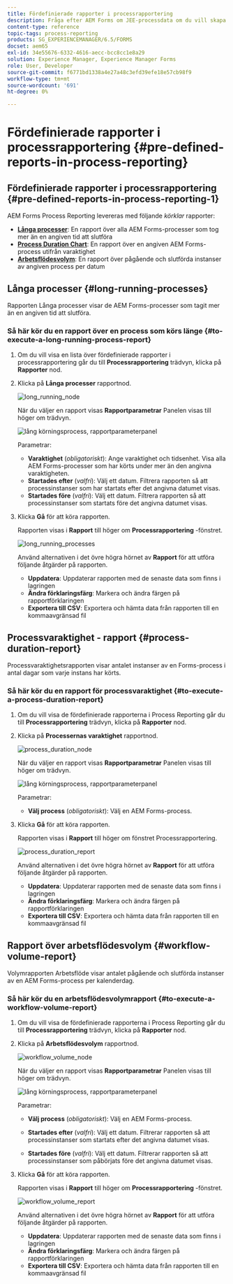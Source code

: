 ```yaml
---
title: Fördefinierade rapporter i processrapportering
description: Fråga efter AEM Forms om JEE-processdata om du vill skapa rapporter om långvariga processer, processens varaktighet och arbetsflödets volym
content-type: reference
topic-tags: process-reporting
products: SG_EXPERIENCEMANAGER/6.5/FORMS
docset: aem65
exl-id: 34e55676-6332-4616-aecc-bcc8cc1e8a29
solution: Experience Manager, Experience Manager Forms
role: User, Developer
source-git-commit: f6771bd1338a4e27a48c3efd39efe18e57cb98f9
workflow-type: tm+mt
source-wordcount: '691'
ht-degree: 0%

---
```


# Fördefinierade rapporter i processrapportering {#pre-defined-reports-in-process-reporting}

## Fördefinierade rapporter i processrapportering {#pre-defined-reports-in-process-reporting-1}

AEM Forms Process Reporting levereras med följande *körklar* rapporter:

* **[Långa processer](#long-running-processes)**: En rapport över alla AEM Forms-processer som tog mer än en angiven tid att slutföra
* **[Process Duration Chart](#process-duration-report)**: En rapport över en angiven AEM Forms-process utifrån varaktighet
* **[Arbetsflödesvolym](#workflow-volume-report)**: En rapport över pågående och slutförda instanser av angiven process per datum

## Långa processer {#long-running-processes}

Rapporten Långa processer visar de AEM Forms-processer som tagit mer än en angiven tid att slutföra.

### Så här kör du en rapport över en process som körs länge {#to-execute-a-long-running-process-report}

1. Om du vill visa en lista över fördefinierade rapporter i processrapportering går du till **Processrapportering** trädvyn, klicka på **Rapporter** nod.
1. Klicka på **Långa processer** rapportnod.

   ![long_running_node](assets/long_running_node.png)

   När du väljer en rapport visas **Rapportparametrar** Panelen visas till höger om trädvyn.

   ![lång körningsprocess, rapportparameterpanel](assets/report_parameters_panel.png)

   Parametrar:

   * **Varaktighet** (*obligatoriskt*): Ange varaktighet och tidsenhet. Visa alla AEM Forms-processer som har körts under mer än den angivna varaktigheten.
   * **Startades efter** (*valfri*): Välj ett datum. Filtrera rapporten så att processinstanser som har startats efter det angivna datumet visas.
   * **Startades före** (*valfri*): Välj ett datum. Filtrera rapporten så att processinstanser som startats före det angivna datumet visas.

1. Klicka **Gå** för att köra rapporten.

   Rapporten visas i **Rapport** till höger om **Processrapportering** -fönstret.

   ![long_running_processes](assets/long_running_processes.png)

   Använd alternativen i det övre högra hörnet av **Rapport** för att utföra följande åtgärder på rapporten.

   * **Uppdatera**: Uppdaterar rapporten med de senaste data som finns i lagringen
   * **Ändra förklaringsfärg**: Markera och ändra färgen på rapportförklaringen
   * **Exportera till CSV**: Exportera och hämta data från rapporten till en kommaavgränsad fil

## Processvaraktighet - rapport  {#process-duration-report}

Processvaraktighetsrapporten visar antalet instanser av en Forms-process i antal dagar som varje instans har körts.

### Så här kör du en rapport för processvaraktighet {#to-execute-a-process-duration-report}

1. Om du vill visa de fördefinierade rapporterna i Process Reporting går du till **Processrapportering** trädvyn, klicka på **Rapporter** nod.
1. Klicka på **Processernas varaktighet** rapportnod.

   ![process_duration_node](assets/process_duration_node.png)

   När du väljer en rapport visas **Rapportparametrar** Panelen visas till höger om trädvyn.

   ![lång körningsprocess, rapportparameterpanel](assets/process_duration_params.png)

   Parametrar:

   * **Välj process** (*obligatoriskt*): Välj en AEM Forms-process.

1. Klicka **Gå** för att köra rapporten.

   Rapporten visas i **Rapport** till höger om fönstret Processrapportering.

   ![process_duration_report](assets/process_duration_report.png)

   Använd alternativen i det övre högra hörnet av **Rapport** för att utföra följande åtgärder på rapporten.

   * **Uppdatera**: Uppdaterar rapporten med de senaste data som finns i lagringen
   * **Ändra förklaringsfärg**: Markera och ändra färgen på rapportförklaringen
   * **Exportera till CSV**: Exportera och hämta data från rapporten till en kommaavgränsad fil

## Rapport över arbetsflödesvolym {#workflow-volume-report}

Volymrapporten Arbetsflöde visar antalet pågående och slutförda instanser av en AEM Forms-process per kalenderdag.

### Så här kör du en arbetsflödesvolymrapport {#to-execute-a-workflow-volume-report}

1. Om du vill visa de fördefinierade rapporterna i Process Reporting går du till **Processrapportering** trädvyn, klicka på **Rapporter** nod.
1. Klicka på **Arbetsflödesvolym** rapportnod.

   ![workflow_volume_node](assets/workflow_volume_node.png)

   När du väljer en rapport visas **Rapportparametrar** Panelen visas till höger om trädvyn.

   ![lång körningsprocess, rapportparameterpanel](assets/workflow_volume_params.png)

   Parametrar:

   * **Välj process** (*obligatoriskt*): Välj en AEM Forms-process.

   * **Startades efter** (*valfri*): Välj ett datum. Filtrerar rapporten så att processinstanser som startats efter det angivna datumet visas.

   * **Startades före** (*valfri*): Välj ett datum. Filtrerar rapporten så att processinstanser som påbörjats före det angivna datumet visas.

1. Klicka **Gå** för att köra rapporten.

   Rapporten visas i **Rapport** till höger om **Processrapportering** -fönstret.

   ![workflow_volume_report](assets/workflow_volume_report.png)

   Använd alternativen i det övre högra hörnet av **Rapport** för att utföra följande åtgärder på rapporten.

   * **Uppdatera**: Uppdaterar rapporten med de senaste data som finns i lagringen
   * **Ändra förklaringsfärg**: Markera och ändra färgen på rapportförklaringen
   * **Exportera till CSV**: Exportera och hämta data från rapporten till en kommaavgränsad fil
